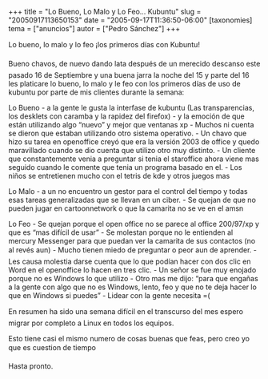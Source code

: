 +++
title = "Lo Bueno, Lo Malo y Lo Feo... Kubuntu"
slug = "20050917113650153"
date = "2005-09-17T11:36:50-06:00"
[taxonomies]
tema = ["anuncios"]
autor = ["Pedro Sánchez"]
+++

Lo bueno, lo malo y lo feo ¡los primeros días con Kubuntu!

Bueno chavos, de nuevo dando lata después de un merecido descanso este
pasado 16 de Septiembre y una buena jarra la noche del 15 y parte del 16
les platicare lo bueno, lo malo y le feo con los primeros días de uso de
kubuntu por parte de mis clientes durante la semana:

<!-- more -->
Lo Bueno - a la gente le gusta la interfase de kubuntu (Las
transparencias, los desklets con caramba y la rapidez del firefox) - y
la emoción de que están utilizando algo “nuevo” y mejor que ventanas
xp - Muchos ni cuenta se dieron que estaban utilizando otro sistema
operativo. - Un chavo que hizo su tarea en openoffice creyó que era la
versión 2003 de office y quedo maravillado cuando se dio cuenta que
utilizo otro muy distinto. - Un cliente que constantemente venia a
preguntar si tenia el staroffice ahora viene mas seguido cuando le
comente que tenia un programa basado en el. - Los niños se entretienen
mucho con el tetris de kde y otros juegos mas

Lo Malo - a un no encuentro un gestor para el control del tiempo y todas
esas tareas generalizadas que se llevan en un ciber. - Se quejan de que
no pueden jugar en cartoonnetwork o que la camarita no se ve en el amsn

Lo Feo - Se quejan porque el open office no se parece al office
200/97/xp y que es “mas difícil de usar” - Se molestan porque no le
entienden al mercury Messenger para que puedan ver la camarita de sus
contactos (no al revés aun) - Mucho tienen miedo de preguntar o peor
aun de aprender. - Les causa molestia darse cuenta que lo que podían
hacer con dos clic en Word en el openoffice lo hacen en tres clic. - Un
señor se fue muy enojado porque no es Windows lo que utilizo - Otro mas
me dijo: “para que engañas a la gente con algo que no es Windows, lento,
feo y que no te deja hacer lo que en Windows si puedes” - Lidear con la
gente necesita =(

En resumen ha sido una semana difícil en el transcurso del mes espero
migrar por completo a Linux en todos los equipos.

Esto tiene casi el mismo numero de cosas buenas que feas, pero creo yo
que es cuestion de tiempo

Hasta pronto.

